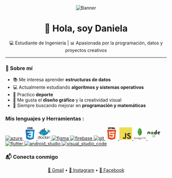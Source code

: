 <p align="center">
  <img src="https://github.com/DaniC7992/DaniC7992/blob/main/Azul%20Oscuro%20Cian%20Amarillo%20Ne%C3%B3n%20Grunge%20Juegos%20Banner%20de%20Twitch%20(1).png" alt="Banner" width="800">
</p>


<!-- Título -->
<h1 align="center">👋 Hola, soy Daniela</h1>

<!-- Descripción -->
<p align="center">
  💻 Estudiante de Ingeniería | 📊 Apasionada por la programación, datos y proyectos creativos  
</p>

---

### 🚀 Sobre mí
- 📚 Me interesa aprender **estructuras de datos**  
- 💻 Actualmente estudiando **algoritmos y sistemas operativos**  
- 🏀 Practico **deporte** 
- 🎨 Me gusta el **diseño gráfico** y la creatividad visual  
- 🌱 Siempre buscando mejorar en **programación y matemáticas**
 <!-- LENGUAJES Y HERRAMIENTAS -->
<h3 align="left"> Mis lenguajes y Herramientas :</h3>
<p align="left"> <a href="https://azure.microsoft.com/en-in/" target="_blank" rel="noreferrer"> <img src="https://www.vectorlogo.zone/logos/microsoft_azure/microsoft_azure-icon.svg" alt="azure" width="40" height="40"/> </a> <a href="https://www.w3schools.com/css/" target="_blank" rel="noreferrer"> <img src="https://raw.githubusercontent.com/devicons/devicon/master/icons/css3/css3-original-wordmark.svg" alt="css3" width="40" height="40"/> </a> <a href="https://www.docker.com/" target="_blank" rel="noreferrer"> <img src="https://raw.githubusercontent.com/devicons/devicon/master/icons/docker/docker-original-wordmark.svg" alt="docker" width="40" height="40"/> </a> <a href="https://www.figma.com/" target="_blank" rel="noreferrer"> <img src="https://www.vectorlogo.zone/logos/figma/figma-icon.svg" alt="figma" width="40" height="40"/> </a> <a href="https://firebase.google.com/" target="_blank" rel="noreferrer"> <img src="https://www.vectorlogo.zone/logos/firebase/firebase-icon.svg" alt="firebase" width="40" height="40"/> </a> <a href="https://git-scm.com/" target="_blank" rel="noreferrer"> <img src="https://www.vectorlogo.zone/logos/git-scm/git-scm-icon.svg" alt="git" width="40" height="40"/> </a> <a href="https://www.w3.org/html/" target="_blank" rel="noreferrer"> <img src="https://raw.githubusercontent.com/devicons/devicon/master/icons/html5/html5-original-wordmark.svg" alt="html5" width="40" height="40"/> </a> <a href="https://developer.mozilla.org/en-US/docs/Web/JavaScript" target="_blank" rel="noreferrer"> <img src="https://raw.githubusercontent.com/devicons/devicon/master/icons/javascript/javascript-original.svg" alt="javascript" width="40" height="40"/> </a> <a href="https://www.mongodb.com/" target="_blank" rel="noreferrer"> <img src="https://raw.githubusercontent.com/devicons/devicon/master/icons/mongodb/mongodb-original-wordmark.svg" alt="mongodb" width="40" height="40"/> </a> <a href="https://nodejs.org" target="_blank" rel="noreferrer"> <img src="https://raw.githubusercontent.com/devicons/devicon/master/icons/nodejs/nodejs-original-wordmark.svg" alt="nodejs" width="40" height="40"/> </a> <a href="https://flutter.dev/" target="_blank" rel="noreferrer"> <img src="https://cdn.icon-icons.com/icons2/2107/PNG/512/file_type_flutter_icon_130599.png" alt="flutter" width="40" height="40"/> </a> <a href="https://developer.android.com/studio" target="_blank" rel="noreferrer"> <img src="https://1.bp.blogspot.com/-LgTa-xDiknI/X4EflN56boI/AAAAAAAAPuk/24YyKnqiGkwRS9-_9suPKkfsAwO4wHYEgCLcBGAsYHQ/s0/image9.png" alt="android_studio" width="40" height="40"/> </a> <a href="https://code.visualstudio.com/" target="_blank" rel="noreferrer"> <img src="https://upload.wikimedia.org/wikipedia/commons/thumb/9/9a/Visual_Studio_Code_1.35_icon.svg/2048px-Visual_Studio_Code_1.35_icon.svg.png" alt="visual_studio_code" width="40" height="40"/> </a></p>


### 📬 Conecta conmigo
<p align="center">
  <a href="mailto:danielamonsrealchac@gmail.com">📧 Gmail</a> • 
  <a href="https://www.instagram.com/danichac_6" target="_blank">📸 Instagram</a> • 
  <a href="https://www.facebook.com/profile.php?id=100010935194309" target="_blank">📘 Facebook</a>
</p>
